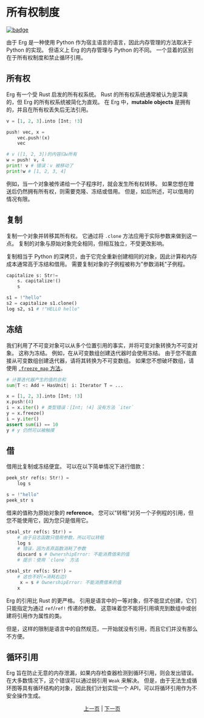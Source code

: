 # 所有权制度

[![badge](https://img.shields.io/endpoint.svg?url=https%3A%2F%2Fgezf7g7pd5.execute-api.ap-northeast-1.amazonaws.com%2Fdefault%2Fsource_up_to_date%3Fowner%3Derg-lang%26repos%3Derg%26ref%3Dmain%26path%3Ddoc/EN/syntax/18_ownership.md%26commit_hash%3D06f8edc9e2c0cee34f6396fd7c64ec834ffb5352)](https://gezf7g7pd5.execute-api.ap-northeast-1.amazonaws.com/default/source_up_to_date?owner=erg-lang&repos=erg&ref=main&path=doc/EN/syntax/18_ownership.md&commit_hash=06f8edc9e2c0cee34f6396fd7c64ec834ffb5352)

由于 Erg 是一种使用 Python 作为宿主语言的语言，因此内存管理的方法取决于 Python 的实现。
但语义上 Erg 的内存管理与 Python 的不同。 一个显着的区别在于所有权制度和禁止循环引用。

## 所有权

Erg 有一个受 Rust 启发的所有权系统。
Rust 的所有权系统通常被认为是深奥的，但 Erg 的所有权系统被简化为直观。
在 Erg 中，__mutable objects__ 是拥有的，并且在所有权丢失后无法引用。

```python
v = [1, 2, 3].into [Int; !3]

push! vec, x =
    vec.push!(x)
    vec

# v ([1, 2, 3])的内容归w所有
w = push! v, 4
print! v # 错误：v 被移动了
print!w # [1, 2, 3, 4]
```

例如，当一个对象被传递给一个子程序时，就会发生所有权转移。
如果您想在赠送后仍然拥有所有权，则需要克隆、冻结或借用。
但是，如后所述，可以借用的情况有限。

## 复制

复制一个对象并转移其所有权。 它通过将 `.clone` 方法应用于实际参数来做到这一点。
复制的对象与原始对象完全相同，但相互独立，不受更改影响。

复制相当于 Python 的深拷贝，由于它完全重新创建相同的对象，因此计算和内存成本通常高于冻结和借用。
需要复制对象的子例程被称为"参数消耗"子例程。

```python
capitalize s: Str!=
    s. capitalize!()
    s

s1 = !"hello"
s2 = capitalize s1.clone()
log s2, s1 # !"HELLO hello"
```

## 冻结

我们利用了不可变对象可以从多个位置引用的事实，并将可变对象转换为不可变对象。
这称为冻结。 例如，在从可变数组创建迭代器时会使用冻结。
由于您不能直接从可变数组创建迭代器，请将其转换为不可变数组。
如果您不想破坏数组，请使用 [`.freeze_map` 方法](./type/18_mut.md)。

```python
# 计算迭代器产生的值的总和
sum|T <: Add + HasUnit| i: Iterator T = ...

x = [1, 2, 3].into [Int; !3]
x.push!(4)
i = x.iter() # 类型错误：[Int; !4] 没有方法 `iter`
y = x.freeze()
i = y.iter()
assert sum(i) == 10
y # y 仍然可以被触摸
```

## 借

借用比复制或冻结便宜。
可以在以下简单情况下进行借款：

```python
peek_str ref(s: Str!) =
    log s

s = !"hello"
peek_str s
```

借来的值称为原始对象的 __reference__。
您可以"转租"对另一个子例程的引用，但您不能使用它，因为您只是借用它。

```python
steal_str ref(s: Str!) =
    # 由于日志函数只借用参数，所以可以转租
    log s
    # 错误，因为丢弃函数消耗了参数
    discard s # OwnershipError: 不能消费借来的值
    # 提示：使用 `clone` 方法
```

```python
steal_str ref(s: Str!) =
    # 这也不好(=消耗右边)
     x = s # OwnershipError: 不能消费借来的值
    x
```

Erg 的引用比 Rust 的更严格。 引用是语言中的一等对象，但不能显式创建，它们只能指定为通过 `ref`/`ref!` 传递的参数。
这意味着您不能将引用填充到数组中或创建将引用作为属性的类。

但是，这样的限制是语言中的自然规范，一开始就没有引用，而且它们并没有那么不方便。

## 循环引用

Erg 旨在防止无意的内存泄漏，如果内存检查器检测到循环引用，则会发出错误。 在大多数情况下，这个错误可以通过弱引用 `Weak` 来解决。 但是，由于无法生成循环图等具有循环结构的对象，因此我们计划实现一个 API，可以将循环引用作为不安全操作生成。

<p align='center'>
    <a href='./17_mutability.md'>上一页</a> | <a href='./19_visibility.md'>下一页</a>
</p>
